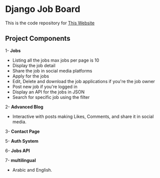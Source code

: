 # Django Job Board
This is the code repository for [This Website](https://bahyalaa321.pythonanywhere.com/)

## Project Components
1- **Jobs**
* Listing all the jobs max jobs per page is 10
* Display the job detail 
* Share the job in social media platforms
* Apply for the jobs
* Edit, Delete and download the job applications if you're the job owner
* Post new job if you're logged in
* Display an API for the jobs in JSON
* Search for specific job using the filter

2- **Advanced Blog**
* Interactive with posts making Likes, Comments, and share it in social media.      

3- **Contact Page**

5- **Auth System**
    
6- **Jobs API**    

7- **multilingual**
* Arabic and English.
